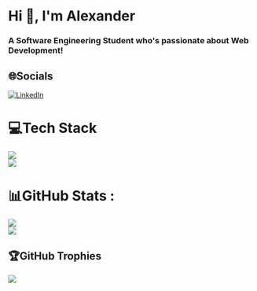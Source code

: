 <h1 align="left">Hi 👋, I'm Alexander</h1>
<h3 align="left">A Software Engineering Student who's passionate about Web Development!</h3>

## 🌐Socials
[![LinkedIn](https://skillicons.dev/icons?i=linkedin)](https://linkedin.com/in/alexander-atanasov-79b7211a0) 

# 💻Tech Stack
[![](https://skillicons.dev/icons?i=js,html,css,sass,vue,bootstrap,firebase,git)](https://skillicons.dev)
<br />
[![](https://skillicons.dev/icons?i=react,tailwind,angular,ts,express,nodejs,mongodb)](https://skillicons.dev)

# 📊GitHub Stats :
![](https://github-readme-stats.vercel.app/api?username=alexandyrzph&theme=dark&hide_border=false&include_all_commits=false&count_private=false)<br/>
![](https://github-readme-stats.vercel.app/api/top-langs/?username=alexandyrzph&theme=dark&hide_border=false&include_all_commits=false&count_private=false&layout=compact)

## 🏆GitHub Trophies
![](https://github-profile-trophy.vercel.app/?username=alexandyrzph&theme=darkhub&no-frame=false&no-bg=false&margin-w=4)
